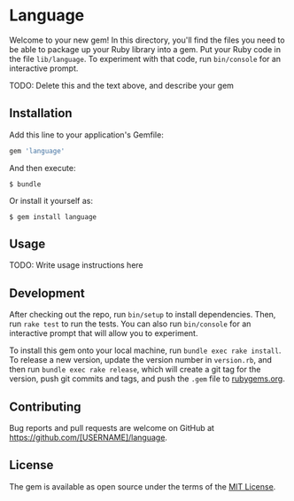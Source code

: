 # Language

Welcome to your new gem! In this directory, you'll find the files you need to be able to package up your Ruby library into a gem. Put your Ruby code in the file `lib/language`. To experiment with that code, run `bin/console` for an interactive prompt.

TODO: Delete this and the text above, and describe your gem

## Installation

Add this line to your application's Gemfile:

```ruby
gem 'language'
```

And then execute:

    $ bundle

Or install it yourself as:

    $ gem install language

## Usage

TODO: Write usage instructions here

## Development

After checking out the repo, run `bin/setup` to install dependencies. Then, run `rake test` to run the tests. You can also run `bin/console` for an interactive prompt that will allow you to experiment.

To install this gem onto your local machine, run `bundle exec rake install`. To release a new version, update the version number in `version.rb`, and then run `bundle exec rake release`, which will create a git tag for the version, push git commits and tags, and push the `.gem` file to [rubygems.org](https://rubygems.org).

## Contributing

Bug reports and pull requests are welcome on GitHub at https://github.com/[USERNAME]/language.


## License

The gem is available as open source under the terms of the [MIT License](http://opensource.org/licenses/MIT).

